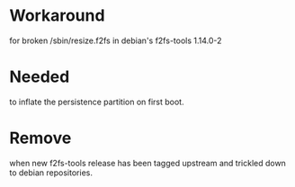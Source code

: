 # Workaround
for broken /sbin/resize.f2fs in debian's f2fs-tools 1.14.0-2

# Needed
to inflate the persistence partition on first boot.

# Remove
when new f2fs-tools release has been tagged upstream and trickled
down to debian repositories.
